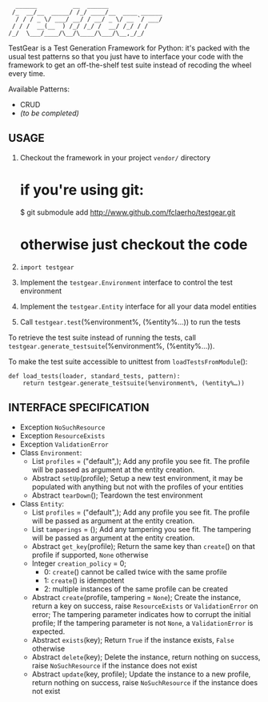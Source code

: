 	  ______          __  ______               
	 /_  __/__  _____/ /_/ ____/__  ____ ______
	  / / / _ \/ ___/ __/ / __/ _ \/ __ `/ ___/
	 / / /  __(__  ) /_/ /_/ /  __/ /_/ / /    
	/_/  \___/____/\__/\____/\___/\__,_/_/     

TestGear is a Test Generation Framework for Python:
it's packed with the usual test patterns so that you just have to interface your
code with the framework to get an off-the-shelf test suite instead of recoding the wheel every time.

Available Patterns:
  * CRUD
  * _(to be completed)_

USAGE
-----

  1. Checkout the framework in your project `vendor/` directory

		# if you're using git:
		$ git submodule add http://www.github.com/fclaerho/testgear.git
		# otherwise just checkout the code

  2. `import testgear`
  3. Implement the `testgear.Environment` interface to control the test environment
  4. Implement the `testgear.Entity` interface for all your data model entities
  5. Call `testgear.test`(%environment%, (%entity%…)) to run the tests

To retrieve the test suite instead of running the tests, call `testgear.generate_testsuite`(%environment%, (%entity%…)).

To make the test suite accessible to unittest from `loadTestsFromModule`():

	def load_tests(loader, standard_tests, pattern):
		return testgear.generate_testsuite(%environment%, (%entity%…))

INTERFACE SPECIFICATION
-----------------------

  * Exception `NoSuchResource`
  * Exception `ResourceExists`
  * Exception `ValidationError`
  * Class `Environment`:
    * List `profiles` = ("default",);
      Add any profile you see fit.
      The profile will be passed as argument at the entity creation.
    * Abstract `setUp`(profile);
      Setup a new test environment, it may be populated with anything but not with the profiles of your entities
    * Abstract `tearDown`();
      Teardown the test environment
  * Class `Entity`:
    * List `profiles` = ("default",);
      Add any profile you see fit.
      The profile will be passed as argument at the entity creation.
    * List `tamperings` = ();
      Add any tampering you see fit.
      The tampering will be passed as argument at the entity creation.
    * Abstract `get_key`(profile);
      Return the same key than `create`() on that profile if supported, `None` otherwise
    * Integer `creation_policy` = 0;
      * 0: `create`() cannot be called twice with the same profile
      * 1: `create`() is idempotent
      * 2: multiple instances of the same profile can be created
    * Abstract `create`(profile, tampering = `None`);
      Create the instance, return a key on success, raise `ResourceExists` or `ValidationError` on error;
      The tampering parameter indicates how to corrupt the initial profile;
      If the tampering parameter is not `None`, a `ValidationError` is expected.
    * Abstract `exists`(key);
      Return `True` if the instance exists, `False` otherwise
    * Abstract `delete`(key);
      Delete the instance, return nothing on success, raise `NoSuchResource` if the instance does not exist
    * Abstract `update`(key, profile);
      Update the instance to a new profile, return nothing on success, raise `NoSuchResource` if the instance does not exist
